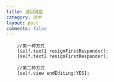 ```yaml
---
title: 退回键盘
category: 技术
layout: post
comments: false
---
```



        //第一种方式
        [self.text1 resignFirstResponder];
        [self.text2 resignFirstResponder];

        //第二种方式
        [self.view endEditing:YES];
